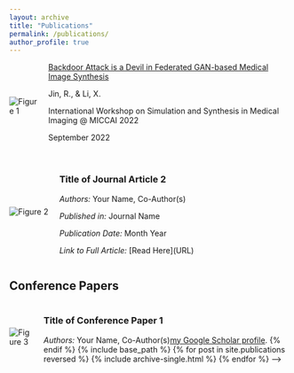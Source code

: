 ```yaml
---
layout: archive
title: "Publications"
permalink: /publications/
author_profile: true
---
```


<style>
.publications-container{
  margin: 40px auto;
}

.publication-introduction {
  font-family: "Lucida Sans", "Lucida Sans Regular", "Lucida Grande",
    "Lucida Sans Unicode", Geneva, Verdana, sans-serif;
  font-size: 18px;
  width: 80%;
  position: relative;
  margin: 0 auto;
}

.publication-content {
  width: 80%;
  position: relative;
  margin: 0 auto;
}

.publication-title {
  font-family: Poppins SemiBold;
  font-size: 18px;
}

.publication-autors {
  font-family: Poppins Regular;
  font-size: 16px;
}

.publication-journal {
  font-family: Poppins Regular;
  font-size: 16px;
  font-style: italic;
}
</style>


<div style="display: flex; align-items: center; margin-bottom: 20px;">
  <img src="/Personal-Web/assets/images/SASHIMI_2022.png" alt="Figure 1" style="max-width: 400px; height: auto; margin-right: 20px;">
  <div>
    <a className="publication-title" href="https://link.springer.com/chapter/10.1007/978-3-031-16980-9_15">Backdoor Attack is a Devil in Federated GAN-based Medical Image Synthesis</a>
    <p className="publication-autors" style=""> Jin, R., & Li, X. </p>
    <p className="publication-journal" style="">International Workshop on Simulation and Synthesis in Medical Imaging @ MICCAI 2022</p>
    <p style="">September 2022</p>
  </div>
</div>

<div style="display: flex; align-items: center; margin-bottom: 20px;">
  <img src="image2.jpg" alt="Figure 2" style="max-width: 200px; height: auto; margin-right: 20px;">
  <div>
    <h3>Title of Journal Article 2</h3>
    <p><em>Authors:</em> Your Name, Co-Author(s)</p>
    <p><em>Published in:</em> Journal Name</p>
    <p><em>Publication Date:</em> Month Year</p>
    <p><em>Link to Full Article:</em> [Read Here](URL)</p>
  </div>
</div>

## Conference Papers

<div style="display: flex; align-items: center; margin-bottom: 20px;">
  <img src="image3.jpg" alt="Figure 3" style="max-width: 200px; height: auto; margin-right: 20px;">
  <div>
    <h3>Title of Conference Paper 1</h3>
    <p><em>Authors:</em> Your Name, Co-Author(s)</

<!-- {% if author.googlescholar %}
  You can also find my articles on <u><a href="{{author.googlescholar}}">my Google Scholar profile</a>.</u>
{% endif %}

{% include base_path %}

{% for post in site.publications reversed %}
  {% include archive-single.html %}
{% endfor %} -->